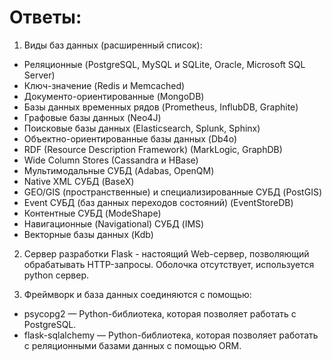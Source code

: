 # Ответы:
1. Виды баз данных (расширенный список):  
- Реляционные (PostgreSQL, MySQL и SQLite, Oracle, Microsoft SQL Server)  
- Ключ-значение (Redis и Memcached)  
- Документо-ориентированные (MongoDB)  
- Базы данных временных рядов (Prometheus, InflubDB, Graphite)  
- Графовые базы данных (Neo4J)  
- Поисковые базы данных (Elasticsearch, Splunk, Sphinx)  
- Объектно-ориентированные базы данных (Db4o)  
- RDF (Resource Description Framework) (MarkLogic, GraphDB)  
- Wide Column Stores (Cassandra и HBase)  
- Мультимодальные СУБД (Adabas, OpenQM)  
- Native XML СУБД (BaseX)  
- GEO/GIS (пространственные) и специализированные  СУБД (PostGIS)  
- Event СУБД (баз данных переходов состояний) (EventStoreDB)  
- Контентные СУБД (ModeShape)  
- Навигационные (Navigational) СУБД (IMS)  
- Векторные базы данных (Kdb)  


2. Сервер разработки Flask - настоящий Web-сервер, позволяющий обрабатывать HTTP-запросы. Оболочка отсутствует, используется python сервер.


3. Фреймворк и база данных соединяются с помощью:
 - psycopg2 — Python-библиотека, которая позволяет работать с PostgreSQL.  
 - flask-sqlalchemy — Python-библиотека, которая позволяет работать с реляционными базами данных с помощью ORM.  
